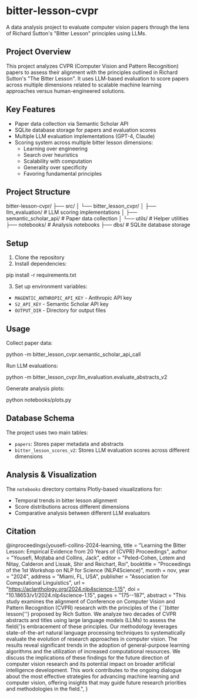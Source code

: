 # bitter-lesson-cvpr

A data analysis project to evaluate computer vision papers through the lens of Richard Sutton's "Bitter Lesson" principles using LLMs.

## Project Overview

This project analyzes CVPR (Computer Vision and Pattern Recognition) papers to assess their alignment with the principles outlined in Richard Sutton's "The Bitter Lesson". It uses LLM-based evaluation to score papers across multiple dimensions related to scalable machine learning approaches versus human-engineered solutions.

## Key Features

- Paper data collection via Semantic Scholar API
- SQLite database storage for papers and evaluation scores
- Multiple LLM evaluation implementations (GPT-4, Claude)
- Scoring system across multiple bitter lesson dimensions:
  - Learning over engineering
  - Search over heuristics
  - Scalability with computation
  - Generality over specificity
  - Favoring fundamental principles

## Project Structure


bitter-lesson-cvpr/
├── src/
│   └── bitter_lesson_cvpr/
│       ├── llm_evaluation/ # LLM scoring implementations
│       ├── semantic_scholar_api/ # Paper data collection
│       └── utils/ # Helper utilities
├── notebooks/ # Analysis notebooks
├── dbs/ # SQLite database storage


## Setup

1. Clone the repository
2. Install dependencies:


pip install -r requirements.txt


3. Set up environment variables:

- `MAGENTIC_ANTHROPIC_API_KEY` - Anthropic API key
- `S2_API_KEY` - Semantic Scholar API key
- `OUTPUT_DIR` - Directory for output files

## Usage

Collect paper data:


python -m bitter_lesson_cvpr.semantic_scholar_api_call


Run LLM evaluations:


python -m bitter_lesson_cvpr.llm_evaluation.evaluate_abstracts_v2


Generate analysis plots:


python notebooks/plots.py


## Database Schema

The project uses two main tables:

- `papers`: Stores paper metadata and abstracts
- `bitter_lesson_scores_v2`: Stores LLM evaluation scores across different dimensions

## Analysis & Visualization

The `notebooks` directory contains Plotly-based visualizations for:

- Temporal trends in bitter lesson alignment
- Score distributions across different dimensions
- Comparative analysis between different LLM evaluators

## Citation


@inproceedings{yousefi-collins-2024-learning,
    title = "Learning the Bitter Lesson: Empirical Evidence from 20 Years of {CVPR} Proceedings",
    author = "Yousefi, Mojtaba  and       Collins, Jack",
    editor = "Peled-Cohen, Lotem  and       Nitay, Calderon  and       Lissak, Shir  and       Reichart, Roi",
    booktitle = "Proceedings of the 1st Workshop on NLP for Science (NLP4Science)",
    month = nov,
    year = "2024",
    address = "Miami, FL, USA",
    publisher = "Association for Computational Linguistics",
    url = "https://aclanthology.org/2024.nlp4science-1.15",
    doi = "10.18653/v1/2024.nlp4science-1.15",
    pages = "175--187",
    abstract = "This study examines the alignment of Conference on Computer Vision and Pattern Recognition (CVPR) research with the principles of the {``}bitter lesson{''} proposed by Rich Sutton. We analyze two decades of CVPR abstracts and titles using large language models (LLMs) to assess the field{'}s embracement of these principles. Our methodology leverages state-of-the-art natural language processing techniques to systematically evaluate the evolution of research approaches in computer vision. The results reveal significant trends in the adoption of general-purpose learning algorithms and the utilization of increased computational resources. We discuss the implications of these findings for the future direction of computer vision research and its potential impact on broader artificial intelligence development. This work contributes to the ongoing dialogue about the most effective strategies for advancing machine learning and computer vision, offering insights that may guide future research priorities and methodologies in the field.",
}


